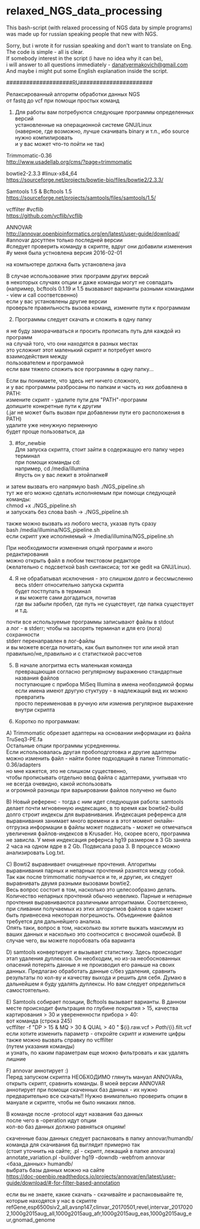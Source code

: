 # relaxed_NGS_data_processing
This bash-script (with relaxed processing of NGS data by simple programs) was made up for russian speaking people that new with NGS.

Sorry, but i wrote it for russian speaking and don't want to translate on Eng. The code is simple - all is clear.  
If somebody interest in the script (i have no idea why it can be),  
i will answer to all questions immediately - danatyermakovich@gmail.com<br/>
And maybe i might put some English explanation inside the script.

####################RU######################

Релаксированный алгоритм обработки данных NGS  
от fastq до vcf при помощи простых команд


1. Для работы вам потребуются следующие программы определенных версий  
установленные на операционной системе GNU/Linux  
(наверное, где возможно, лучше скачивать binary и т.п., ибо source нужно компилировать  
и у вас может что-то пойти не так)

Trimmomatic-0.36  
http://www.usadellab.org/cms/?page=trimmomatic

bowtie2-2.3.3 #linux-x84_64  
https://sourceforge.net/projects/bowtie-bio/files/bowtie2/2.3.3/

Samtools 1.5 & Bcftools 1.5  
https://sourceforge.net/projects/samtools/files/samtools/1.5/

vcffilter #vcflib  
https://github.com/vcflib/vcflib

ANNOVAR  
http://annovar.openbioinformatics.org/en/latest/user-guide/download/  
#annovar досутпен только последней версии  
#следует проверить команду в скрипте, вдруг они добавили изменения  
#у меня была устновлена версия 2016-02-01

на компьютере должна быть установлена java

В случае использование этих программ других версий  
в некоторых случаях опции и даже команды могут не совпадать  
(например, bcftools 0.1.19 и 1.5 вызвавают варианты разными командами - view и call соответсвенно)  
если у вас установлены другие версии  
проверьте правильность вызова команд, измените пути к программам


2. Программы следует скачать и сложить в одну папку 

я не буду заморачиваться и просить прописать путь для каждой из программ <br/>
на случай того, что они находятся в разных местах<br/>
это усложнит этот маленький скрипт и потребует много взаимодействия между<br/>
пользователем и программой<br/>
если вам тяжело сложить все программы в одну папку... 

Если вы понимаете, что здесь нет ничего сложного,<br/>
и у вас программы разбросаны по папкам и часть из них добавлена в PATH:<br/>
измените скрипт - удалите пути для "PATH"-программ<br/>
допишите конкретные пути к другим<br/>
(.jar не может быть вызван при добавлении пути его расположения в PATH)<br/>
удалите уже ненужную перменную<br/>
будет проще пользоваться, да<br/>


3. #for_newbie<br/>
Для запуска скрипта, стоит зайти в содержащую его папку через терминал<br/>
при помощи команды cd:<br/> 
например, cd /media/illumina<br/> 
#пусть он у вас лежит в этойпапке#<br/>

и затем вызвать его напрямую bash ./NGS_pipeline.sh<br/>
тут же его можно сделать исполняемым при помощи следующей команды:<br/>
chmod +x ./NGS_pipeline.sh<br/>
и запускать без слова bash -> ./NGS_pipeline.sh<br/>

также можно вызвать из любого места, указав путь сразу<br/>
bash /media/illumina/NGS_pipeline.sh<br/>
если скрипт уже исполняемый -> /media/illumina/NGS_pipeline.sh<br/>

При необходимости изменения опций программ и иного редактирования<br/>
можно открыть файл в любом текстовом редакторе<br/>
(желательно с подсветкой bash синтаксиса; тот же gedit на GNU/Linux).<br/>


4. Я не обрабатывал исключения - это слишком долго и бессмысленно<br/>
весь stderr относительно запуска скрипта <br/>
будет постпупать в терминал<br/>
и вы можете сами догадаться, почитав<br/>
где вы забыли пробел, где путь не существует, где папка существует и т.д.<br/>

почти все используемые программы записывают файлы в stdout<br/>
а лог - в stderr; чтобы на засорять терминал и для его (лога) сохранности<br/>
stderr перенаправлен в лог-файлы<br/>
и вы можете всегда почитать, как был выполнен тот или иной этап<br/>
правильно/не_правильно и с статисткиой рассчетов <br/>


5. В начале алогритма есть маленькая команда<br/>
превращающая согласно регулярному выражению стандартные названия файлов<br/>
поступающие с прибора MiSeq Illumina в имена необходимой формы<br/>
если имена имеют другую стуктуру - в надлежащий вид их можно превратить<br/>
просто переименовав в ручную или изменив регулярное выражение внутри скрипта<br/>


6. Коротко по программам:

А) Trimmomatic обрезает адаптеры на основании информации из файла TruSeq3-PE.fa<br/>
Остальные опции программы усредненнны.<br/>
Если использовалась другая пробоподготовка и другие адаптеры<br/>
можно изменить файл - найти более подходящий в папке Trimmomatic-0.36/adapters <br/>
но мне кажется, это не слишком существенно,<br/>
чтобы прописывать отдельно ввод файла с адаптерами, учитывая что не всегда очевидно, какой использовать<br/>
и огромной разницы при варьировании файлов получено не было<br/>

В) Новый референс - тогда с ним идет следующуая работа: samtools делает почти мгновенную индексацию, в то время как bowtie2-build долго строит индексы для выравнивания. Индексация референса для выравнивания занимает много времени и в этот момент онлайн-отгрузка информации в файлы может подвисать - может не отмечаться увеличения файлов-индексов в Krusader. Но, скорее всего, программа не зависла. У меня индексация рефернса hg19 размером в 3 Gb заняла 2 часа на одном ядре в 2 Gb. Подвисала раза 3. B процессе можно анализировать Log.txt.
 
C) Bowti2 выравнивает очищенные прочтения. Алгоритмы выравнивания парных и непарных прочтений разнятся между собой. Так как после trimmomatic получается и те, и другие, их следует выравнивать двумя разными вызовами bowtie2.<br/> 
Весь вопрос состоит в том, насколько это целесообразно делать. Количество непарных прочтений обычно невелико. Парные и непарные прочтения выравниваются различными алгоритмами. Соответсвенно, при сливании получаемых из этих алгоритмов файлов в один может быть привнесена некоторая погрешность. Объединение файлов требуется для дальнейшего анализа.<br/>
Опять таки, вопрос в том, насколько вы хотите выжать максимум из ваших данных и насколько это соотносится с вносимой ошибкой. В случае чего, вы можете поробовать оба варианта

D) samtools конвертирует и вызывает статистику. Здесь происходит этап удаления дуплексов. Он необходим, но из-за необоснованных опасений потерять данные я не производил его раньше на своих данных. Предлагаю обработать данные с/без удаления, сравнить результаты по кол-ву и качеству выхода и решить для себя. Думаю в дальнейшем я буду удалять дуплексы. Но вам следует определиться самостоятельно.

E) Samtools собирает позиции, Bcftools вызывает варианты. В данном месте происходит фильтрация по глубине покрытия > 15, качества картирования > 30 и уверененности прибора > 40:<br/>
вот команда (строка 245)<br/>
vcffilter -f "DP > 15 & MQ > 30 & QUAL > 40 " ${i}.raw.vcf > $Path/${i}.filt.vcf<br/>
если хотите изменить параметр - откройте скрипт и измените цифры<br/>
также можно вызвать справку по vcffilter <br/>
(путем указания команды)<br/>
и узнать, по каким параметрам еще можно фильтровать и как удалять лишние<br/>

F) annovar аннотирует :)<br/>
Перед запуском скрипта НЕОБХОДИМО глянуть мануал ANNOVARa, открыть скрипт, сравнить команды. В моей версии ANNOVAR аннотирует при помощи скаченных баз данных - их нужно предварительно все скачать!! Нужно внимательно проверить опции в мануале и скрипте, чтобы не было никаких ляпов.

В команде после -protocol идут названия баз данных<br/>
после чего в -operation идут опции<br/>
кол-во баз данных должно равняться опциям!<br/>

скаченные базы данных следует распаковать в папку annovar/humandb/<br/>
команда для скачивания бд выглядит примерно так <br/>
(стоит уточнить на сайте; .pl - скрипт, лежащий в папке annovara)<br/>
annotate_variation.pl -buildver hg19 -downdb -webfrom annovar <база_данных> humandb/<br/>
выбрать базы данных можно на сайте<br/>
https://doc-openbio.readthedocs.io/projects/annovar/en/latest/user-guide/download/#-for-filter-based-annotation

если вы не знаете, какие скачать - скачивайте и распаковывайте те, которые находятся у нас в скрипте<br/>
refGene,esp6500siv2_all,avsnp147,clinvar_20170501,revel,intervar_20170202,1000g2015aug_all,1000g2015aug_afr,1000g2015aug_eas,1000g2015aug_eur,gnomad_genome

